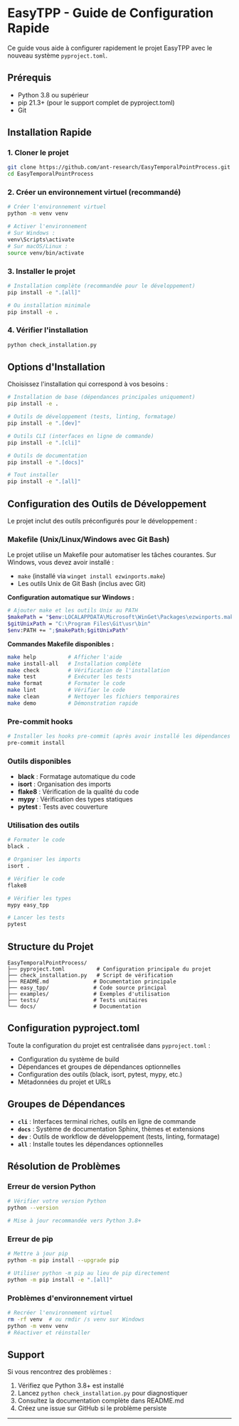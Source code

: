 # EasyTPP - Guide de Configuration Rapide

Ce guide vous aide à configurer rapidement le projet EasyTPP avec le nouveau système `pyproject.toml`.

## Prérequis

- Python 3.8 ou supérieur
- pip 21.3+ (pour le support complet de pyproject.toml)
- Git

## Installation Rapide

### 1. Cloner le projet

```bash
git clone https://github.com/ant-research/EasyTemporalPointProcess.git
cd EasyTemporalPointProcess
```

### 2. Créer un environnement virtuel (recommandé)

```bash
# Créer l'environnement virtuel
python -m venv venv

# Activer l'environnement
# Sur Windows :
venv\Scripts\activate
# Sur macOS/Linux :
source venv/bin/activate
```

### 3. Installer le projet

```bash
# Installation complète (recommandée pour le développement)
pip install -e ".[all]"

# Ou installation minimale
pip install -e .
```

### 4. Vérifier l'installation

```bash
python check_installation.py
```

## Options d'Installation

Choisissez l'installation qui correspond à vos besoins :

```bash
# Installation de base (dépendances principales uniquement)
pip install -e .

# Outils de développement (tests, linting, formatage)
pip install -e ".[dev]"

# Outils CLI (interfaces en ligne de commande)
pip install -e ".[cli]"

# Outils de documentation
pip install -e ".[docs]"

# Tout installer
pip install -e ".[all]"
```

## Configuration des Outils de Développement

Le projet inclut des outils préconfigurés pour le développement :

### Makefile (Unix/Linux/Windows avec Git Bash)

Le projet utilise un Makefile pour automatiser les tâches courantes. Sur Windows, vous devez avoir installé :
- `make` (installé via `winget install ezwinports.make`)
- Les outils Unix de Git Bash (inclus avec Git)

**Configuration automatique sur Windows :**
```bash
# Ajouter make et les outils Unix au PATH
$makePath = "$env:LOCALAPPDATA\Microsoft\WinGet\Packages\ezwinports.make_Microsoft.Winget.Source_8wekyb3d8bbwe\bin"
$gitUnixPath = "C:\Program Files\Git\usr\bin"
$env:PATH += ";$makePath;$gitUnixPath"
```

**Commandes Makefile disponibles :**
```bash
make help          # Afficher l'aide
make install-all   # Installation complète
make check         # Vérification de l'installation
make test          # Exécuter les tests
make format        # Formater le code
make lint          # Vérifier le code
make clean         # Nettoyer les fichiers temporaires
make demo          # Démonstration rapide
```

### Pre-commit hooks

```bash
# Installer les hooks pre-commit (après avoir installé les dépendances dev)
pre-commit install
```

### Outils disponibles

- **black** : Formatage automatique du code
- **isort** : Organisation des imports
- **flake8** : Vérification de la qualité du code
- **mypy** : Vérification des types statiques
- **pytest** : Tests avec couverture

### Utilisation des outils

```bash
# Formater le code
black .

# Organiser les imports
isort .

# Vérifier le code
flake8

# Vérifier les types
mypy easy_tpp

# Lancer les tests
pytest
```

## Structure du Projet

```
EasyTemporalPointProcess/
├── pyproject.toml          # Configuration principale du projet
├── check_installation.py   # Script de vérification
├── README.md              # Documentation principale
├── easy_tpp/              # Code source principal
├── examples/              # Exemples d'utilisation
├── tests/                 # Tests unitaires
└── docs/                  # Documentation
```

## Configuration pyproject.toml

Toute la configuration du projet est centralisée dans `pyproject.toml` :

- Configuration du système de build
- Dépendances et groupes de dépendances optionnelles
- Configuration des outils (black, isort, pytest, mypy, etc.)
- Métadonnées du projet et URLs

## Groupes de Dépendances

- **`cli`** : Interfaces terminal riches, outils en ligne de commande
- **`docs`** : Système de documentation Sphinx, thèmes et extensions
- **`dev`** : Outils de workflow de développement (tests, linting, formatage)
- **`all`** : Installe toutes les dépendances optionnelles

## Résolution de Problèmes

### Erreur de version Python

```bash
# Vérifier votre version Python
python --version

# Mise à jour recommandée vers Python 3.8+
```

### Erreur de pip

```bash
# Mettre à jour pip
python -m pip install --upgrade pip

# Utiliser python -m pip au lieu de pip directement
python -m pip install -e ".[all]"
```

### Problèmes d'environnement virtuel

```bash
# Recréer l'environnement virtuel
rm -rf venv  # ou rmdir /s venv sur Windows
python -m venv venv
# Réactiver et réinstaller
```

## Support

Si vous rencontrez des problèmes :

1. Vérifiez que Python 3.8+ est installé
2. Lancez `python check_installation.py` pour diagnostiquer
3. Consultez la documentation complète dans README.md
4. Créez une issue sur GitHub si le problème persiste

---
